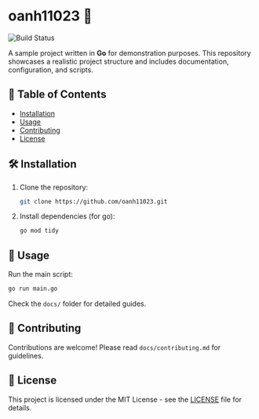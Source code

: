 # oanh11023 🚀

![Build Status](https://img.shields.io/badge/build-passing-brightgreen)

A sample project written in **Go** for demonstration purposes. This repository showcases a realistic project structure and includes documentation, configuration, and scripts.

## 📖 Table of Contents
- [Installation](#installation)
- [Usage](#usage)
- [Contributing](#contributing)
- [License](#license)

## 🛠 Installation
1. Clone the repository:
   ```bash
   git clone https://github.com/oanh11023.git
   ```
2. Install dependencies (for go):
   ```bash
   go mod tidy
   ```

## 🚀 Usage
Run the main script:
```bash
go run main.go
```

Check the `docs/` folder for detailed guides.

## 🤝 Contributing
Contributions are welcome! Please read `docs/contributing.md` for guidelines.

## 📜 License
This project is licensed under the MIT License - see the [LICENSE](LICENSE) file for details.
